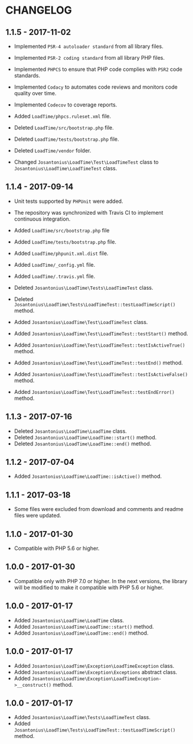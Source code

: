 # CHANGELOG

## 1.1.5 - 2017-11-02

* Implemented `PSR-4 autoloader standard` from all library files.

* Implemented `PSR-2 coding standard` from all library PHP files.

* Implemented `PHPCS` to ensure that PHP code complies with `PSR2` code standards.

* Implemented `Codacy` to automates code reviews and monitors code quality over time.

* Implemented `Codecov` to coverage reports.

* Added `LoadTime/phpcs.ruleset.xml` file.

* Deleted `LoadTime/src/bootstrap.php` file.

* Deleted `LoadTime/tests/bootstrap.php` file.

* Deleted `LoadTime/vendor` folder.

* Changed `Josantonius\LoadTime\Test\LoadTimeTest` class to  `Josantonius\LoadTime\LoadTimeTest` class.

## 1.1.4 - 2017-09-14

* Unit tests supported by `PHPUnit` were added.

* The repository was synchronized with Travis CI to implement continuous integration.
 
* Added `LoadTime/src/bootstrap.php` file

* Added `LoadTime/tests/bootstrap.php` file.

* Added `LoadTime/phpunit.xml.dist` file.
* Added `LoadTime/_config.yml` file.
* Added `LoadTime/.travis.yml` file.

* Deleted `Josantonius\LoadTime\Tests\LoadTimeTest` class.
* Deleted `Josantonius\LoadTime\Tests\LoadTimeTest::testLoadTimeScript()` method.

* Added `Josantonius\LoadTime\Test\LoadTimeTest` class.
* Added `Josantonius\LoadTime\Test\LoadTimeTest::testStart()` method.
* Added `Josantonius\LoadTime\Test\LoadTimeTest::testIsActiveTrue()` method.
* Added `Josantonius\LoadTime\Test\LoadTimeTest::testEnd()` method.
* Added `Josantonius\LoadTime\Test\LoadTimeTest::testIsActiveFalse()` method.
* Added `Josantonius\LoadTime\Test\LoadTimeTest::testEndError()` method.

## 1.1.3 - 2017-07-16

* Deleted `Josantonius\LoadTime\LoadTime` class.
* Deleted `Josantonius\LoadTime\LoadTime::start()` method.
* Deleted `Josantonius\LoadTime\LoadTime::end()` method.

## 1.1.2 - 2017-07-04

* Added `Josantonius\LoadTime\LoadTime::isActive()` method.

## 1.1.1 - 2017-03-18

* Some files were excluded from download and comments and readme files were updated.

## 1.1.0 - 2017-01-30

* Compatible with PHP 5.6 or higher.

## 1.0.0 - 2017-01-30

* Compatible only with PHP 7.0 or higher. In the next versions, the library will be modified to make it compatible with PHP 5.6 or higher.

## 1.0.0 - 2017-01-17

* Added `Josantonius\LoadTime\LoadTime` class.
* Added `Josantonius\LoadTime\LoadTime::start()` method.
* Added `Josantonius\LoadTime\LoadTime::end()` method.

## 1.0.0 - 2017-01-17

* Added `Josantonius\LoadTime\Exception\LoadTimeException` class.
* Added `Josantonius\LoadTime\Exception\Exceptions` abstract class.
* Added `Josantonius\LoadTime\Exception\LoadTimeException->__construct()` method.

## 1.0.0 - 2017-01-17

* Added `Josantonius\LoadTime\Tests\LoadTimeTest` class.
* Added `Josantonius\LoadTime\Tests\LoadTimeTest::testLoadTimeScript()` method.
